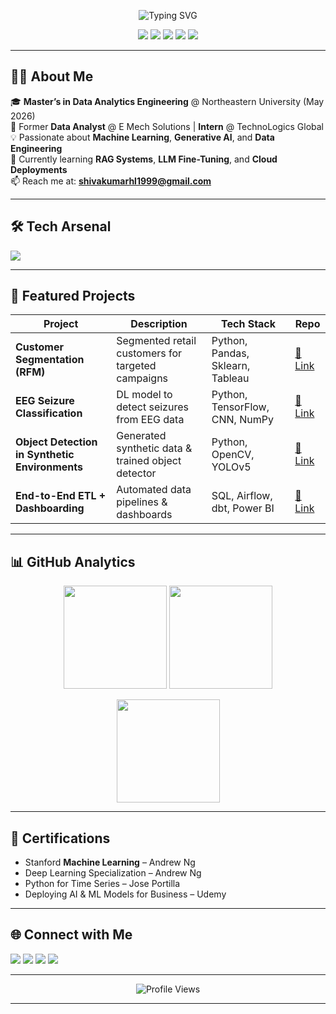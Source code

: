 <!-- 
PREMIUM GITHUB PROFILE README TEMPLATE
Steps:
1. Create a repo EXACTLY named your GitHub username.
2. Paste this into README.md.
3. Replace placeholders in <> with your details.
-->

<!-- Animated Heading -->
<p align="center">
  <img src="https://readme-typing-svg.demolab.com?font=Inter&size=28&duration=3000&pause=800&color=36BCF7&center=true&vCenter=true&width=800&lines=Hi%2C+I'm+Shivakumar+Hassan+Lokesh+%F0%9F%91%8B;Data+Analytics+Engineering+Student+%40+Northeastern;Data+Science+%7C+ML+%7C+AI+%7C+Data+Engineering;Always+Learning+and+Building+🚀" alt="Typing SVG" />
</p>

<!-- Social Badges -->
<p align="center">
  <a href="mailto:shivakumarhl1999@gmail.com"><img src="https://img.shields.io/badge/Email-red?style=for-the-badge&logo=gmail&logoColor=white" /></a>
  <a href="<your-linkedin-url>"><img src="https://img.shields.io/badge/LinkedIn-blue?style=for-the-badge&logo=linkedin&logoColor=white" /></a>
  <a href="<your-portfolio-url>"><img src="https://img.shields.io/badge/Portfolio-black?style=for-the-badge&logo=vercel&logoColor=white" /></a>
  <a href="<your-kaggle-url>"><img src="https://img.shields.io/badge/Kaggle-20BEFF?style=for-the-badge&logo=kaggle&logoColor=white" /></a>
  <a href="https://github.com/<your-github-username>?tab=followers"><img src="https://img.shields.io/github/followers/<your-github-username>?label=GitHub%20Followers&style=for-the-badge" /></a>
</p>

---

## 👨‍💻 About Me
🎓 **Master’s in Data Analytics Engineering** @ Northeastern University (May 2026)  
💼 Former **Data Analyst** @ E Mech Solutions | **Intern** @ TechnoLogics Global  
💡 Passionate about **Machine Learning**, **Generative AI**, and **Data Engineering**  
🚀 Currently learning **RAG Systems**, **LLM Fine-Tuning**, and **Cloud Deployments**  
📫 Reach me at: **shivakumarhl1999@gmail.com**  

---

## 🛠 Tech Arsenal
<p>
  <img src="https://skillicons.dev/icons?i=python,r,java,cpp,html,css,javascript,mysql,postgres,sqlite,tensorflow,pytorch,sklearn,git,github,docker,kubernetes,linux,aws,azure,tableau,powerbi" />
</p>

---

## 🚀 Featured Projects
| Project | Description | Tech Stack | Repo |
|---------|-------------|------------|------|
| **Customer Segmentation (RFM)** | Segmented retail customers for targeted campaigns | Python, Pandas, Sklearn, Tableau | [🔗 Link](https://github.com/<your-github-username>/<repo-rfm>) |
| **EEG Seizure Classification** | DL model to detect seizures from EEG data | Python, TensorFlow, CNN, NumPy | [🔗 Link](https://github.com/<your-github-username>/<repo-eeg>) |
| **Object Detection in Synthetic Environments** | Generated synthetic data & trained object detector | Python, OpenCV, YOLOv5 | [🔗 Link](https://github.com/<your-github-username>/<repo-objdet>) |
| **End-to-End ETL + Dashboarding** | Automated data pipelines & dashboards | SQL, Airflow, dbt, Power BI | [🔗 Link](https://github.com/<your-github-username>/<repo-etl-dash>) |

---

## 📊 GitHub Analytics
<p align="center">
  <img src="https://github-readme-stats.vercel.app/api?username=<your-github-username>&show_icons=true&theme=radical&hide_border=true" height="165" />
  <img src="https://github-readme-streak-stats.herokuapp.com?user=<your-github-username>&theme=radical&hide_border=true" height="165" />
</p>

<p align="center">
  <img src="https://github-readme-stats.vercel.app/api/top-langs/?username=<your-github-username>&layout=compact&theme=radical&hide_border=true" height="165" />
</p>

---

## 📜 Certifications
- Stanford **Machine Learning** – Andrew Ng  
- Deep Learning Specialization – Andrew Ng  
- Python for Time Series – Jose Portilla  
- Deploying AI & ML Models for Business – Udemy  

---

## 🌐 Connect with Me
<p>
  <a href="<your-linkedin-url>"><img src="https://img.shields.io/badge/LinkedIn-0A66C2?style=for-the-badge&logo=linkedin&logoColor=white" /></a>
  <a href="mailto:shivakumarhl1999@gmail.com"><img src="https://img.shields.io/badge/Email-D14836?style=for-the-badge&logo=gmail&logoColor=white" /></a>
  <a href="<your-kaggle-url>"><img src="https://img.shields.io/badge/Kaggle-20BEFF?style=for-the-badge&logo=kaggle&logoColor=white" /></a>
  <a href="<your-twitter-url>"><img src="https://img.shields.io/badge/Twitter-000000?style=for-the-badge&logo=x&logoColor=white" /></a>
</p>

---

<p align="center">
  <img src="https://komarev.com/ghpvc/?username=<your-github-username>&style=flat-square&color=blue" alt="Profile Views" />
</p>

---
<!-- END PREMIUM TEMPLATE -->
